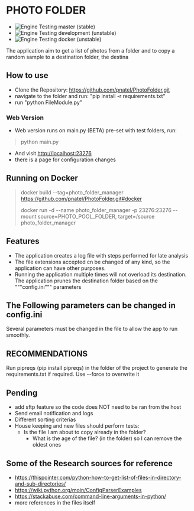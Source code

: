 # PHOTO FOLDER

- ![Engine Testing](https://github.com/pnatel/PhotoFolder/workflows/Engine%20Testing/badge.svg) master (stable)
- ![Engine Testing](https://github.com/pnatel/PhotoFolder/workflows/Engine%20Testing/badge.svg?branch=Development) development (unstable)
- ![Engine Testing](https://github.com/pnatel/PhotoFolder/workflows/Engine%20Testing/badge.svg?branch=docker) docker (unstable)

The application aim to get a list of photos from a folder and to copy a random sample to a destination folder, the destina

## How to use

- Clone the Repository: <https://github.com/pnatel/PhotoFolder.git>
- navigate to the folder and run: "pip install -r requirements.txt"
- run "python FileModule.py"

### Web Version

- Web version runs on main.py (BETA) pre-set with test folders, run:

> python main.py

- And visit <http://localhost:23276>
- there is a page for configuration changes

## Running on Docker

> docker build --tag=photo_folder_manager <https://github.com/pnatel/PhotoFolder.git#docker>
>
> docker run  -d --name photo_folder_manager -p 23276:23276 --mount source=PHOTO_POOL_FOLDER, target=/source photo_folder_manager

## Features

- The application creates a log file with steps performed for late analysis
- The file extensions accepted cn be changed of any kind, so the application can have other purposes.
- Running the application multiple times will not overload its destination. The application prunes the destination folder based on the """config.ini""" parameters

## The Following parameters can be changed in config.ini

Several parameters must be changed in the file to allow the app to run smoothly.

## RECOMMENDATIONS

Run pipreqs (pip install pipreqs) in the folder of the project to generate the requirements.txt if required.
Use --force to overwrite it

## Pending

- add sftp feature so the code does NOT need to be ran from the host
- Send email notification and logs
- Different sorting criterias
- House keeping and new files should perform tests:
  - Is the file I am about to copy already in the folder?
    - What is the age of the file? (in the folder) so I can remove the oldest ones

## Some of the Research sources for reference

- <https://thispointer.com/python-how-to-get-list-of-files-in-directory-and-sub-directories/>
- <https://wiki.python.org/moin/ConfigParserExamples>
- <https://stackabuse.com/command-line-arguments-in-python/>
- more references in the files itself
